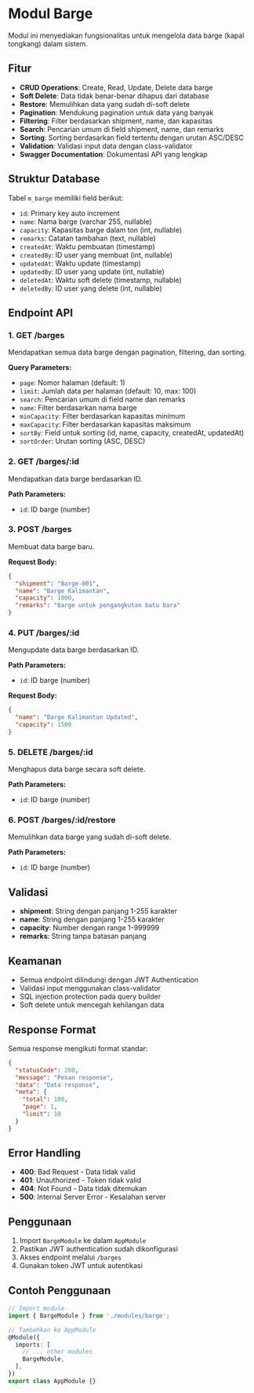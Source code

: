 # Modul Barge

Modul ini menyediakan fungsionalitas untuk mengelola data barge (kapal tongkang) dalam sistem.

## Fitur

- **CRUD Operations**: Create, Read, Update, Delete data barge
- **Soft Delete**: Data tidak benar-benar dihapus dari database
- **Restore**: Memulihkan data yang sudah di-soft delete
- **Pagination**: Mendukung pagination untuk data yang banyak
- **Filtering**: Filter berdasarkan shipment, name, dan kapasitas
- **Search**: Pencarian umum di field shipment, name, dan remarks
- **Sorting**: Sorting berdasarkan field tertentu dengan urutan ASC/DESC
- **Validation**: Validasi input data dengan class-validator
- **Swagger Documentation**: Dokumentasi API yang lengkap

## Struktur Database

Tabel `m_barge` memiliki field berikut:

- `id`: Primary key auto increment
- `name`: Nama barge (varchar 255, nullable)
- `capacity`: Kapasitas barge dalam ton (int, nullable)
- `remarks`: Catatan tambahan (text, nullable)
- `createdAt`: Waktu pembuatan (timestamp)
- `createdBy`: ID user yang membuat (int, nullable)
- `updatedAt`: Waktu update (timestamp)
- `updatedBy`: ID user yang update (int, nullable)
- `deletedAt`: Waktu soft delete (timestamp, nullable)
- `deletedBy`: ID user yang delete (int, nullable)

## Endpoint API

### 1. GET /barges
Mendapatkan semua data barge dengan pagination, filtering, dan sorting.

**Query Parameters:**
- `page`: Nomor halaman (default: 1)
- `limit`: Jumlah data per halaman (default: 10, max: 100)
- `search`: Pencarian umum di field name dan remarks
- `name`: Filter berdasarkan nama barge
- `minCapacity`: Filter berdasarkan kapasitas minimum
- `maxCapacity`: Filter berdasarkan kapasitas maksimum
- `sortBy`: Field untuk sorting (id, name, capacity, createdAt, updatedAt)
- `sortOrder`: Urutan sorting (ASC, DESC)

### 2. GET /barges/:id
Mendapatkan data barge berdasarkan ID.

**Path Parameters:**
- `id`: ID barge (number)

### 3. POST /barges
Membuat data barge baru.

**Request Body:**
```json
{
  "shipment": "Barge-001",
  "name": "Barge Kalimantan",
  "capacity": 1000,
  "remarks": "Barge untuk pengangkutan batu bara"
}
```

### 4. PUT /barges/:id
Mengupdate data barge berdasarkan ID.

**Path Parameters:**
- `id`: ID barge (number)

**Request Body:**
```json
{
  "name": "Barge Kalimantan Updated",
  "capacity": 1500
}
```

### 5. DELETE /barges/:id
Menghapus data barge secara soft delete.

**Path Parameters:**
- `id`: ID barge (number)

### 6. POST /barges/:id/restore
Memulihkan data barge yang sudah di-soft delete.

**Path Parameters:**
- `id`: ID barge (number)

## Validasi

- **shipment**: String dengan panjang 1-255 karakter
- **name**: String dengan panjang 1-255 karakter
- **capacity**: Number dengan range 1-999999
- **remarks**: String tanpa batasan panjang

## Keamanan

- Semua endpoint dilindungi dengan JWT Authentication
- Validasi input menggunakan class-validator
- SQL injection protection pada query builder
- Soft delete untuk mencegah kehilangan data

## Response Format

Semua response mengikuti format standar:

```json
{
  "statusCode": 200,
  "message": "Pesan response",
  "data": "Data response",
  "meta": {
    "total": 100,
    "page": 1,
    "limit": 10
  }
}
```

## Error Handling

- **400**: Bad Request - Data tidak valid
- **401**: Unauthorized - Token tidak valid
- **404**: Not Found - Data tidak ditemukan
- **500**: Internal Server Error - Kesalahan server

## Penggunaan

1. Import `BargeModule` ke dalam `AppModule`
2. Pastikan JWT authentication sudah dikonfigurasi
3. Akses endpoint melalui `/barges`
4. Gunakan token JWT untuk autentikasi

## Contoh Penggunaan

```typescript
// Import module
import { BargeModule } from './modules/barge';

// Tambahkan ke AppModule
@Module({
  imports: [
    // ... other modules
    BargeModule,
  ],
})
export class AppModule {}
```
